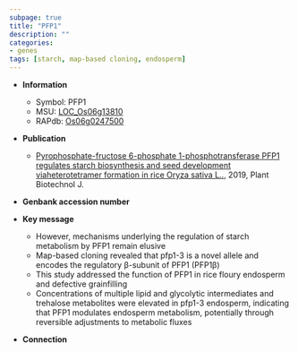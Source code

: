 ```yaml
---
subpage: true
title: "PFP1"
description: ""
categories:
- genes
tags: [starch, map-based cloning, endosperm]
---
```


* **Information**  
    + Symbol: PFP1  
    + MSU: [LOC_Os06g13810](http://rice.plantbiology.msu.edu/cgi-bin/ORF_infopage.cgi?orf=LOC_Os06g13810)  
    + RAPdb: [Os06g0247500](http://rapdb.dna.affrc.go.jp/viewer/gbrowse_details/irgsp1?name=Os06g0247500)  

* **Publication**  
    + [Pyrophosphate-fructose 6-phosphate 1-phosphotransferase PFP1 regulates starch biosynthesis and seed development viaheterotetramer formation in rice Oryza sativa L..](http://www.ncbi.nlm.nih.gov/pubmed?term=Pyrophosphate-fructose+6-phosphate+1-phosphotransferase+PFP1+regulates+starch+biosynthesis+and+seed+development+viaheterotetramer+formation+in+rice+Oryza+sativa+L..%5BTitle%5D), 2019, Plant Biotechnol J.

* **Genbank accession number**  

* **Key message**  
    + However, mechanisms underlying the regulation of starch metabolism by PFP1 remain elusive
    + Map-based cloning revealed that pfp1-3 is a novel allele and encodes the regulatory β-subunit of PFP1 (PFP1β)
    + This study addressed the function of PFP1 in rice floury endosperm and defective grainfilling
    + Concentrations of multiple lipid and glycolytic intermediates and trehalose metabolites were elevated in pfp1-3 endosperm, indicating that PFP1 modulates endosperm metabolism, potentially through reversible adjustments to metabolic fluxes

* **Connection**  



